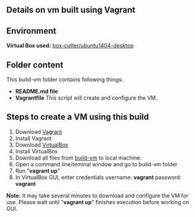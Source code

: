 Details on vm built using Vagrant
------

Environment
------
__Virtual Box used:__ [box-cutter/ubuntu1404-desktop](https://atlas.hashicorp.com/box-cutter/boxes/ubuntu1404-desktop)

Folder content
-----
This build-vm folder contains following things:
- __README.md file__
- __Vagrantfile__
  This script will create and configure the VM.


Steps to create a VM using this build
-----

1. Download [Vagrant](https://www.vagrantup.com/)
2. Install Vagrant
3. Download [VirtualBox](https://www.virtualbox.org/wiki/Downloads)
4. Install VirtualBox
5. Download all files from [build-vm](https://github.com/SoftwareEngineeringToolDemos/ICSE-2013-JITTAC/tree/master/build-vm) to local machine.
6. Open a command line/teminal window and go to build-vm folder
7. Run "__vagrant up__"
8. In VirtualBox GUI, enter credentials 
    username: __vagrant__ 
    password: __vagrant__

**Note:** It may take several minutes to download and configure the VM for use. Please wait until "__vagrant up__" finishes execution before working on GUI.
